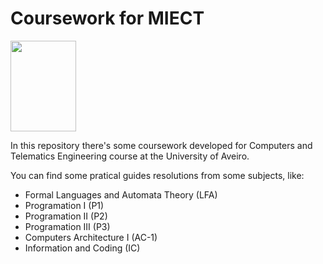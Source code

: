 # Coursework for MIECT

<img src="https://photos1.blogger.com/blogger/5396/1861/400/Logo.jpg" width="105" height="145">

In this repository there's some coursework developed for Computers and Telematics Engineering course at the University of Aveiro.

You can find some pratical guides resolutions from some subjects, like:

- Formal Languages and Automata Theory (LFA)
- Programation I (P1)
- Programation II (P2)
- Programation III (P3)
- Computers Architecture I (AC-1)
- Information and Coding (IC)
